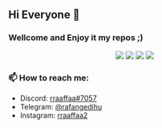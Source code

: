 ## Hi Everyone 👋
### Wellcome and Enjoy it my repos ;)


<p align="center">
  <img src="https://img.shields.io/badge/last%20major%20release-aug.%202000-important" />
  <img src="https://img.shields.io/badge/unminified%20size-6%20feet%206%20inches-informational" />
  <img src="https://img.shields.io/badge/vulnerabilities-high-critical" />
  <img src="https://img.shields.io/badge/code%20quality-A%20for%20effort-success" />
</p>

### 📫 How to reach me:

- Discord: [rraaffaa#7057](https://discord.com/)
- Telegram: [@rafangedihu](https://twitter.com/notfilippo)
- Instagram: [rraaffaa2](https://www.instagram.com/rraaffaa2/)

